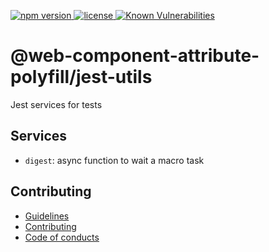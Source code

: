 <p>
  <a href="https://www.npmjs.com/package/@web-component-attribute-polyfill/core">
    <img src="https://img.shields.io/npm/v/@web-component-attribute-polyfill/core" alt="npm version">
  </a>

  <a href="https://github.com/rochejul/web-component-attribute-polyfill/blob/main/LICENSE">
    <img src="https://img.shields.io/npm/l/@web-component-attribute-polyfill/core.svg" alt="license">
  </a>

  <a href="https://snyk.io/test/github/rochejul/web-component-attribute-polyfill">
    <img src="https://snyk.io/test/github/rochejul/web-component-attribute-polyfill/badge.svg?targetFile=packages/jest-utils/package.json" alt="Known Vulnerabilities">
  </a>
</p>

# @web-component-attribute-polyfill/jest-utils

Jest services for tests

## Services

- `digest`: async function to wait a macro task

## Contributing

- [Guidelines](../../docs/GUIDELINES.md)
- [Contributing](../../docs/CONTRIBUTING.md)
- [Code of conducts](../../docs/CODE_OF_CONDUCTS.md)
